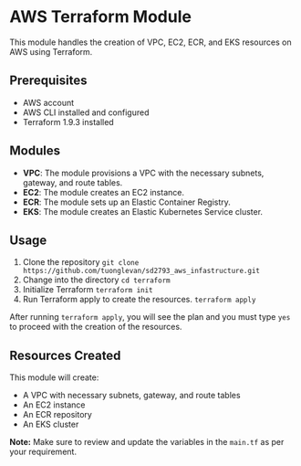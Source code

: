 # AWS Terraform Module

This module handles the creation of VPC, EC2, ECR, and EKS resources on AWS using Terraform.

## Prerequisites

- AWS account
- AWS CLI installed and configured
- Terraform 1.9.3 installed

## Modules

- **VPC**: The module provisions a VPC with the necessary subnets, gateway, and route tables.
- **EC2**: The module creates an EC2 instance.
- **ECR**: The module sets up an Elastic Container Registry.
- **EKS**: The module creates an Elastic Kubernetes Service cluster.

## Usage

1. Clone the repository ```git clone https://github.com/tuonglevan/sd2793_aws_infastructure.git```
2. Change into the directory
```cd terraform```
3. Initialize Terraform
```terraform init```
4. Run Terraform apply to create the resources.
```terraform apply```

After running `terraform apply`, you will see the plan and you must type `yes` to proceed with the creation of the resources.

## Resources Created

This module will create:

- A VPC with necessary subnets, gateway, and route tables
- An EC2 instance
- An ECR repository
- An EKS cluster

**Note:** Make sure to review and update the variables in the `main.tf` as per your requirement.